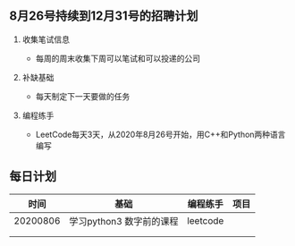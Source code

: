 ## 8月26号持续到12月31号的招聘计划

1. 收集笔试信息

   - 每周的周末收集下周可以笔试和可以投递的公司

2. 补缺基础

   - 每天制定下一天要做的任务

3. 编程练手
   - LeetCode每天3天，从2020年8月26号开始，用C++和Python两种语言编写 

## 每日计划

|   时间   |           基础           | 编程练手 | 项目 |
| :------: | :----------------------: | :------: | :--: |
| 20200806 | 学习python3 数字前的课程 | leetcode |      |
|          |                          |          |      |
|          |                          |          |      |

